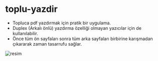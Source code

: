 # toplu-yazdir

- Topluca pdf yazdırmak için pratik bir uygulama.
- Duplex (Arkalı önlü) yazdırma özelliği olmayan yazıcılar için de kullanılabilir.
- Önce tüm ön sayfaları sonra tüm arka sayfaları birbirine karışmadan çıkararak zaman tasarrufu sağlar.

![resim](https://github.com/huseyin-yildiz/toplu-yazdir/assets/76514563/24afe90e-7c6f-4cfd-a67d-b4f72648c1d5)
